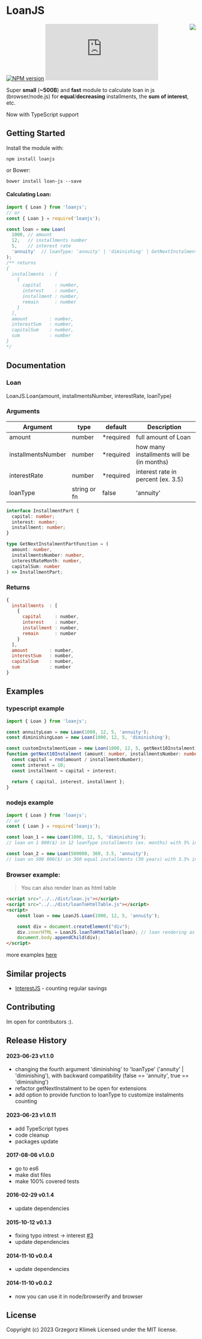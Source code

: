 # LoanJS

[<img src="http://npm.packagequality.com/badge/loanjs.png" align="right"/>](http://packagequality.com/#?package=loanjs)
[![NPM version](https://badge.fury.io/js/loanjs.svg)](http://badge.fury.io/js/loanjs)
![core gzip size](http://img.badgesize.io/https://unpkg.com/loanjs@1.0.1/dist/loan.min.js?compression=gzip&label=core%20gzip%20size)

Super **small** (**~500B**) and **fast** module to calculate loan in js (browser/node.js) for **equal**/**decreasing** installments, the **sum of interest**, etc.

Now with TypeScript support

## Getting Started

Install the module with:
```
npm install loanjs
```

or Bower:
```
bower install loan-js --save
```

#### Calculating Loan:
```js
import { Loan } from 'loanjs';
// or
const { Loan } = require('loanjs');

const loan = new Loan(
  1000, // amount
  12,   // installments number
  5,    // interest rate
  'annuity'  // loanType: 'annuity' | 'diminishing' | GetNextInstalmentPartFunction
);
/** returns
{
  installments  : [
    {
      capital     : number,
      interest    : number,
      installment : number,
      remain      : number
    }
  ],
  amount        : number,
  interestSum   : number,
  capitalSum    : number,
  sum           : number
}
*/
```

## Documentation

### Loan
LoanJS.Loan(amount, installmentsNumber, interestRate, loanType)

### Arguments
| Argument           | type           | default   | Description
| ------------------ | -------------- | --------- | ------------------
| amount             | number         | *required | full amount of Loan
| installmentsNumber | number         | *required | how many installments will be (in months)
| interestRate       | number         | *required | interest rate in percent (ex. 3.5)
| loanType           | string or fn   | false     | 'annuity' | 'diminishing' | GetNextInstalmentPartFunction

```ts
interface InstallmentPart {
  capital: number;
  interest: number;
  installment: number;
}

type GetNextInstalmentPartFunction = (
  amount: number,
  installmentsNumber: number,
  interestRateMonth: number,
  capitalSum: number
) => InstallmentPart;
```

### Returns
```js
{
  installments  : [
    {
      capital     : number,
      interest    : number,
      installment : number,
      remain      : number
    }
  ],
  amount        : number,
  interestSum   : number,
  capitalSum    : number,
  sum           : number
}
```

## Examples

### typescript example

```ts
import { Loan } from 'loanjs';

const annuityLoan = new Loan(1000, 12, 5, 'annuity');
const diminishingLoan = new Loan(1000, 12, 5, 'diminishing');

const customInstalmentLoan = new Loan(1000, 12, 5, getNext10Instalment);
function getNext10Instalment (amount: number, installmentsNumber: number, capitalSum: number, interestRateMonth: number) {
  const capital = rnd(amount / installmentsNumber);
  const interest = 10;
  const installment = capital + interest;

  return { capital, interest, installment };
}
```

### nodejs example

```js
import { Loan } from 'loanjs';
// or
const { Loan } = require('loanjs');

const loan_1 = new Loan(1000, 12, 5, 'diminishing');
// loan on 1 000($) in 12 loanType installments (ex. months) with 5% interest rate

const loan_2 = new Loan(500000, 360, 3.5, 'annuity');
// loan on 500 000($) in 360 equal installments (30 years) with 3.5% interest rate
```

### Browser example:
> You can also render loan as html table

```html
<script src="../../dist/loan.js"></script>
<script src="../../dist/loanToHtmlTable.js"></script>
<script>
    const loan = new LoanJS.Loan(1000, 12, 5, 'annuity');

    const div = document.createElement("div");
    div.innerHTML = LoanJS.loanToHtmlTable(loan); // loan rendering as html table string
    document.body.appendChild(div);
</script>
```

more examples [here](https://github.com/kfiku/LoanJS/tree/master/example)

## Similar projects
* [InterestJS](https://github.com/kfiku/InterestJS) - counting regular savings

## Contributing

Im open for contributors :).


## Release History

#### 2023-06-23 v1.1.0
 * changing the fourth argument 'diminishing' to 'loanType' ('annuity' | 'diminishing'), with backward compatibility (false == 'annuity', true == 'diminishing')
 * refactor getNextInstalment to be open for extensions
 * add option to provide function to loanType to customize instalments counting

#### 2023-06-23 v1.0.11
 * add TypeScript types
 * code cleanup
 * packages update

#### 2017-08-06 v1.0.0
 * go to es6
 * make dist files
 * make 100% covered tests

#### 2016-02-29 v0.1.4
 * update dependencies

#### 2015-10-12 v0.1.3
 * fixing typo intrest -> interest [#3](https://github.com/kfiku/LoanJS/issues/3)
 * update dependencies

#### 2014-11-10 v0.0.4
 * update dependencies

#### 2014-11-10 v0.0.2
 * now you can use it in node/browserify and browser



## License

Copyright (c) 2023 Grzegorz Klimek
Licensed under the MIT license.
